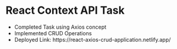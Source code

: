 <h1>React Context API Task</h1>
<ul>
  <li>Completed Task using Axios concept</li>
   <li>Implemented CRUD Operations</li>
  <li>Deployed Link: https://react-axios-crud-application.netlify.app/</li>
</ul>
